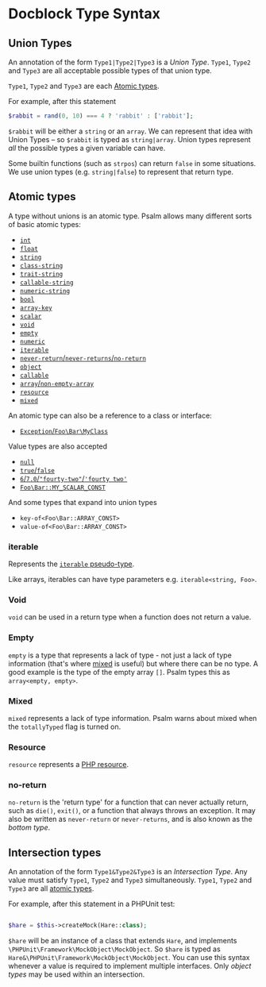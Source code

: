 # Docblock Type Syntax

## Union Types

An annotation of the form `Type1|Type2|Type3` is a _Union Type_. `Type1`, `Type2` and `Type3` are all acceptable possible types of that union type.

`Type1`, `Type2` and `Type3` are each [Atomic types](#atomic-types).

For example, after this statement
```php
$rabbit = rand(0, 10) === 4 ? 'rabbit' : ['rabbit'];
```
`$rabbit` will be either a `string` or an `array`. We can represent that idea with Union Types – so `$rabbit` is typed as `string|array`. Union types represent *all* the possible types a given variable can have.

Some builtin functions (such as `strpos`) can return `false` in some situations. We use union types (e.g. `string|false`) to represent that return type.

## Atomic types

A type without unions is an atomic type. Psalm allows many different sorts of basic atomic types:

- [`int`](type_syntax/scalar-types.md)
- [`float`](type_syntax/scalar-types.md)
- [`string`](type_syntax/scalar-types.md)
- [`class-string`](type_syntax/scalar-types.md#class-string)
- [`trait-string`](type_syntax/scalar-types.md#trait-string)
- [`callable-string`](type_syntax/scalar-types.md#callable-string)
- [`numeric-string`](type_syntax/scalar-types.md#numeric-string)
- [`bool`](type_syntax/scalar-types.md)
- [`array-key`](type_syntax/scalar-types.md#array-key)
- [`scalar`](type_syntax/scalar-types.md#scalar)
- [`void`](#void)
- [`empty`](#empty)
- [`numeric`](type_syntax/scalar-types.md#numeric)
- [`iterable`](#iterable)
- [`never-return`/`never-returns`/`no-return`](#no-return)
- [`object`](type_syntax/object-types.md)
- [`callable`](type_syntax/callable-types.md)
- [`array`/`non-empty-array`](type_syntax/array-types.md)
- [`resource`](#resource)
- [`mixed`](#mixed)

An atomic type can also be a reference to a class or interface:

- [`Exception`/`Foo\Bar\MyClass`](type_syntax/object-types.md)

Value types are also accepted

- [`null`](type_syntax/value_types.md#null)
- [`true`/`false`](type_syntax/value_types.md#true-false)
- [`6`/`7.0`/`"fourty-two"`/`'fourty two'`](type_syntax/value_types.md#some_string-4-314)
- [`Foo\Bar::MY_SCALAR_CONST`](type_syntax/value_types.md@regular-class-constants)

And some types that expand into union types

- `key-of<Foo\Bar::ARRAY_CONST>`
- `value-of<Foo\Bar::ARRAY_CONST>`

### iterable

Represents the [`iterable` pseudo-type](https://php.net/manual/en/language.types.iterable.php).

Like arrays, iterables can have type parameters e.g. `iterable<string, Foo>`.

### Void

`void` can be used in a return type when a function does not return a value.

### Empty

`empty` is a type that represents a lack of type - not just a lack of type information (that's where [mixed](#mixed) is useful) but where there can be no type. A good example is the type of the empty array `[]`. Psalm types this as `array<empty, empty>`.

### Mixed

`mixed` represents a lack of type information. Psalm warns about mixed when the `totallyTyped` flag is turned on.

### Resource

`resource` represents a [PHP resource](https://www.php.net/manual/en/language.types.resource.php).

### no-return

`no-return` is the 'return type' for a function that can never actually return, such as `die()`, `exit()`, or a function that
always throws an exception. It may also be written as `never-return` or `never-returns`, and  is also known as the *bottom type*.

## Intersection types

An annotation of the form `Type1&Type2&Type3` is an _Intersection Type_. Any value must satisfy `Type1`, `Type2` and `Type3` simultaneously. `Type1`, `Type2` and `Type3` are all [atomic types](#atomic-types).

For example, after this statement in a PHPUnit test:
```php

$hare = $this->createMock(Hare::class);
```
`$hare` will be an instance of a class that extends `Hare`, and implements `\PHPUnit\Framework\MockObject\MockObject`. So
`$hare` is typed as `Hare&\PHPUnit\Framework\MockObject\MockObject`. You can use this syntax whenever a value is
required to implement multiple interfaces. Only *object types* may be used within an intersection.



